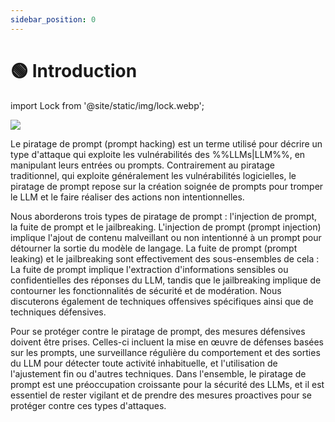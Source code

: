 ```yaml
---
sidebar_position: 0
---
```




# 🟢 Introduction

import Lock from '@site/static/img/lock.webp';

<div style={{textAlign: 'center'}}>
  <img src={Lock} style={{width:"30%"}}/>

</div>


Le piratage de prompt (prompt hacking) est un terme utilisé pour décrire un type d'attaque qui exploite les vulnérabilités des %%LLMs|LLM%%, en manipulant leurs entrées ou prompts. Contrairement au piratage traditionnel, qui exploite généralement les vulnérabilités logicielles, le piratage de prompt repose sur la création soignée de prompts pour tromper le LLM et le faire réaliser des actions non intentionnelles.

Nous aborderons trois types de piratage de prompt : l'injection de prompt, la fuite de prompt et le jailbreaking. L'injection de prompt (prompt injection) implique l'ajout de contenu malveillant ou non intentionné à un prompt pour détourner la sortie du modèle de langage. La fuite de prompt (prompt leaking) et le jailbreaking sont effectivement des sous-ensembles de cela : La fuite de prompt implique l'extraction d'informations sensibles ou confidentielles des réponses du LLM, tandis que le jailbreaking implique de contourner les fonctionnalités de sécurité et de modération. Nous discuterons également de techniques offensives spécifiques ainsi que de techniques défensives.

Pour se protéger contre le piratage de prompt, des mesures défensives doivent être prises. Celles-ci incluent la mise en œuvre de défenses basées sur les prompts, une surveillance régulière du comportement et des sorties du LLM pour détecter toute activité inhabituelle, et l'utilisation de l'ajustement fin ou d'autres techniques. Dans l'ensemble, le piratage de prompt est une préoccupation croissante pour la sécurité des LLMs, et il est essentiel de rester vigilant et de prendre des mesures proactives pour se protéger contre ces types d'attaques.
